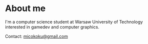 # About me
I'm a computer science student at Warsaw University of Technology interested in gamedev and computer graphics. 

Contact: micokoku@gmail.com
